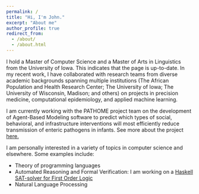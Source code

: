 ```yaml
---
permalink: /
title: "Hi, I'm John."
excerpt: "About me"
author_profile: true
redirect_from: 
  - /about/
  - /about.html
---
```


I hold a Master of Computer Science and a Master of Arts in Linguistics from the University of Iowa. This indicates that the page is up-to-date.
In my recent work, I have collaborated with research teams from diverse academic backgrounds spanning multiple institutions (The African Population and Health Research Center; The University of Iowa; The University of Wisconsin, Madison; and others) on projects in precision medicine, computational epidemiology, and applied machine learning.

I am currently working with the PATHOME project team on the development of Agent-Based Modeling software to predict which types of social, behavioral, and infrastructure interventions will most efficiently reduce transmission of enteric pathogens in infants. See more about the project [here.](https://sewell.lab.uiowa.edu/pathome) 

I am personally interested in a variety of topics in computer science and elsewhere. Some examples include:
- Theory of programming languages
- Automated Reasoning and Formal Verification: I am working on a [Haskell SAT-solver for First Order Logic](https://github.com/kesslerjohn/folley)
- Natural Language Processing